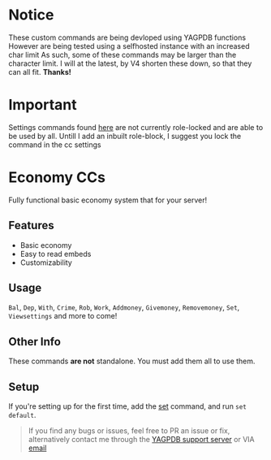 # Notice
These custom commands are being devloped using YAGPDB functions
However are being tested using a selfhosted instance with an increased char limit
As such, some of these commands may be larger than the character limit.
I will at the latest, by V4 shorten these down, so that they can all fit.
**Thanks!**

# Important
Settings commands found <a href="https://github.com/Ranger-4297/YAGPDB-ccs/tree/main/Economy/V2/Settings">here</a> are not currently role-locked and are able to be used by all.
Untill I add an inbuilt role-block, I suggest you lock the command in the cc settings

# Economy CCs
Fully functional basic economy system that for your server!

## Features
- Basic economy
- Easy to read embeds
- Customizability

## Usage

`Bal`, `Dep`, `With`, `Crime`, `Rob`, `Work`, `Addmoney`, `Givemoney`, `Removemoney`, `Set`, `Viewsettings` and more to come!

## Other Info
These commands **are not** standalone. You must add them all to use them.

## Setup
If you're setting up for the first time, add the [set](https://github.com/ranger-4297/yagpdb-ccs/blob/main/Economy/V2/Settings/Set.cc.go) command, and run `set default`.


<blockquote>If you find any bugs or issues, feel free to PR an issue or fix, alternatively contact me through the <a href="https://discord.gg/4uY54rw">YAGPDB support server</a> or VIA <a href="mailto:a.rhyker@gmail.com">email</a></blockquote>